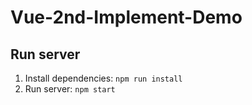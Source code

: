 # Vue-2nd-Implement-Demo

## Run server

1. Install dependencies: `npm run install`
1. Run server: `npm start`
